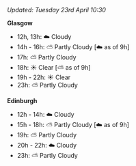 *Updated: Tuesday 23rd April 10:30*

**Glasgow**

* 12h, 13h: :cloud: Cloudy
* 14h - 16h: :partly_sunny: Partly Cloudy [:cloud: as of 9h]
* 17h: :partly_sunny: Partly Cloudy
* 18h: :sunny: Clear [:partly_sunny: as of 9h]
* 19h - 22h: :sunny: Clear
* 23h: :partly_sunny: Partly Cloudy

**Edinburgh**

* 12h - 14h: :cloud: Cloudy
* 15h - 18h: :partly_sunny: Partly Cloudy [:cloud: as of 9h]
* 19h: :partly_sunny: Partly Cloudy
* 20h - 22h: :cloud: Cloudy
* 23h: :partly_sunny: Partly Cloudy
